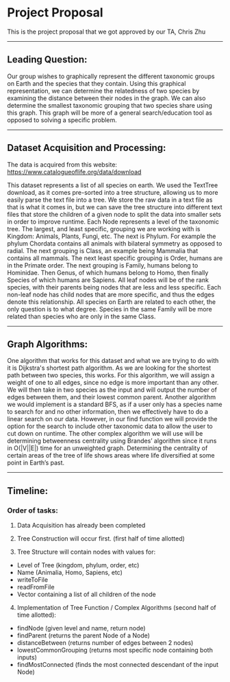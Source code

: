 # Project Proposal
This is the project proposal that we got approved by our TA, Chris Zhu

- - - -
## Leading Question:
Our group wishes to graphically represent the different taxonomic groups on Earth and the species that they contain. Using this graphical representation, we can determine the relatedness of two species by examining the distance between their nodes in the graph. We can also determine the smallest taxonomic grouping that two species share using this graph. This graph will be more of a general search/education tool as opposed to solving a specific problem.

- - - - 
## Dataset Acquisition and Processing:

The data is acquired from this website: https://www.catalogueoflife.org/data/download

This dataset represents a list of all species on earth. We used the TextTree download, as it comes pre-sorted into a tree structure, allowing us to more easily parse the text file into a tree. We store the raw data in a text file as that is what it comes in, but we can save the tree structure into different text files that store the children of a given node to split the data into smaller sets in order to improve runtime.
Each Node represents a level of the taxonomic tree. The largest, and least specific, grouping we are working with is Kingdom: Animals, Plants, Fungi, etc. The next is Phylum. For example the phylum Chordata contains all animals with bilateral symmetry as opposed to radial. The next grouping is Class, an example being Mammalia that contains all mammals. The next least specific grouping is Order, humans are in the Primate order. The next grouping is Family, humans belong to Hominidae. Then Genus, of which humans belong to Homo, then finally Species of which humans are Sapiens. All leaf nodes will be of the rank species, with their parents being nodes that are less and less specific. Each non-leaf node has child nodes that are more specific, and thus the edges denote this relationship. All species on Earth are related to each other, the only question is to what degree. Species in the same Family will be more related than species who are only in the same Class.

- - - - 
## Graph Algorithms: 
One algorithm that works for this dataset and what we are trying to do with it is Dijkstra's shortest path algorithm. As we are looking for the shortest path between two species, this works. For this algorithm, we will assign a weight of one to all edges, since no edge is more important than any other. We will then take in two species as the input and will output the number of edges between them, and their lowest common parent. Another algorithm we would implement is a standard BFS, as if a user only has a species name to search for and no other information, then we effectively have to do a linear search on our data. However, in our find function we will provide the option for the search to include other taxonomic data to allow the user to cut down on runtime. The other complex algorithm we will use will be determining betweenness centrality using Brandes’ algorithm since it runs in O(|V||E|) time for an unweighted graph. Determining the centrality of certain areas of the tree of life shows areas where life diversified at some point in Earth’s past.

- - - - 
## Timeline:

### Order of tasks:

1. Data Acquisition has already been completed

2. Tree Construction will occur first. (first half of time allotted)

3. Tree Structure will contain nodes with values for:

- Level of Tree (kingdom, phylum, order, etc)
- Name (Animalia, Homo, Sapiens, etc)
- writeToFile
- readFromFile
- Vector containing a list of all children of the node

4. Implementation of Tree Function / Complex Algorithms (second half of time allotted):

- findNode (given level and name, return node)
- findParent (returns the parent Node of a Node)
- distanceBetween (returns number of edges between 2 nodes)
- lowestCommonGrouping (returns most specific node containing both inputs)
- findMostConnected (finds the most connected descendant of the input Node)

